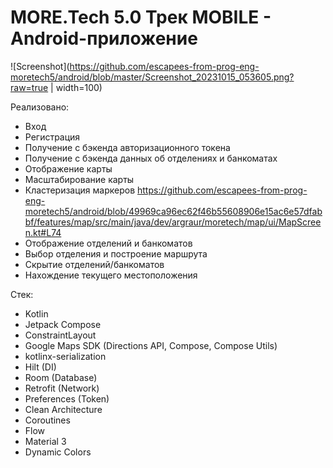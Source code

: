 # MORE.Tech 5.0 Трек MOBILE - Android-приложение

![Screenshot](https://github.com/escapees-from-prog-eng-moretech5/android/blob/master/Screenshot_20231015_053605.png?raw=true | width=100)

Реализовано:
* Вход
* Регистрация
* Получение с бэкенда авторизационного токена
* Получение с бэкенда данных об отделениях и банкоматах
* Отображение карты
* Масштабирование карты
* Кластеризация маркеров https://github.com/escapees-from-prog-eng-moretech5/android/blob/49969ca96ec62f46b55608906e15ac6e57dfabbf/features/map/src/main/java/dev/argraur/moretech/map/ui/MapScreen.kt#L74
* Отображение отделений и банкоматов
* Выбор отделения и построение маршрута
* Скрытие отделений/банкоматов
* Нахождение текущего местоположения

Стек:
* Kotlin
* Jetpack Compose
* ConstraintLayout
* Google Maps SDK (Directions API, Compose, Compose Utils)
* kotlinx-serialization
* Hilt (DI)
* Room (Database)
* Retrofit (Network)
* Preferences (Token)
* Clean Architecture
* Coroutines
* Flow
* Material 3
* Dynamic Colors
